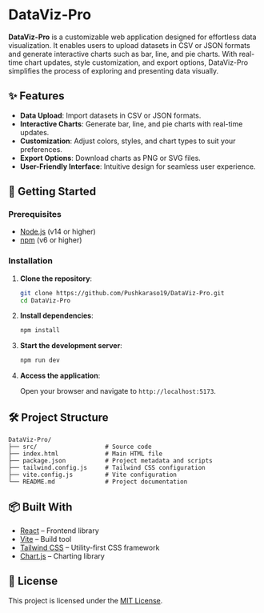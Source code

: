 # DataViz-Pro

**DataViz-Pro** is a customizable web application designed for effortless data visualization. It enables users to upload datasets in CSV or JSON formats and generate interactive charts such as bar, line, and pie charts. With real-time chart updates, style customization, and export options, DataViz-Pro simplifies the process of exploring and presenting data visually.

## ✨ Features

- **Data Upload**: Import datasets in CSV or JSON formats.
- **Interactive Charts**: Generate bar, line, and pie charts with real-time updates.
- **Customization**: Adjust colors, styles, and chart types to suit your preferences.
- **Export Options**: Download charts as PNG or SVG files.
- **User-Friendly Interface**: Intuitive design for seamless user experience.

## 🚀 Getting Started

### Prerequisites

- [Node.js](https://nodejs.org/) (v14 or higher)
- [npm](https://www.npmjs.com/) (v6 or higher)

### Installation

1. **Clone the repository**:

   ```bash
   git clone https://github.com/Pushkaraso19/DataViz-Pro.git
   cd DataViz-Pro
   ```

2. **Install dependencies**:

   ```bash
   npm install
   ```

3. **Start the development server**:

   ```bash
   npm run dev
   ```

4. **Access the application**:

   Open your browser and navigate to `http://localhost:5173`.

## 🛠️ Project Structure

```
DataViz-Pro/
├── src/                   # Source code
├── index.html             # Main HTML file
├── package.json           # Project metadata and scripts
├── tailwind.config.js     # Tailwind CSS configuration
├── vite.config.js         # Vite configuration
└── README.md              # Project documentation
```

## 📦 Built With

- [React](https://reactjs.org/) – Frontend library
- [Vite](https://vitejs.dev/) – Build tool
- [Tailwind CSS](https://tailwindcss.com/) – Utility-first CSS framework
- [Chart.js](https://www.chartjs.org/) – Charting library

## 📄 License

This project is licensed under the [MIT License](LICENSE).
